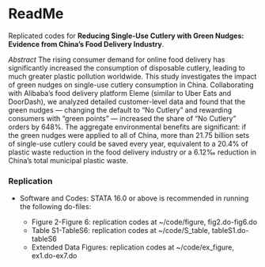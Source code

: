 # ReadMe

Replicated codes for  **Reducing Single-Use Cutlery with Green Nudges: Evidence from China’s Food Delivery Industry**.

*Abstract*
The rising consumer demand for online food delivery has significantly increased the consumption of disposable cutlery, leading to much greater plastic pollution worldwide. This study investigates the impact of green nudges on single-use cutlery consumption in China. Collaborating with Alibaba’s food delivery platform Eleme (similar to Uber Eats and DoorDash), we analyzed detailed customer-level data and found that the green nudges — changing the default to “No Cutlery” and rewarding consumers with “green points” — increased the share of “No Cutlery” orders by 648%. The aggregate environmental benefits are significant: if the green nudges were applied to all of China, more than 21.75 billion sets of single-use cutlery could be saved every year, equivalent to a 20.4% of plastic waste reduction in the food delivery industry or a 6.12‰ reduction in China’s total municipal plastic waste.

### Replication

- Software and Codes: STATA 16.0 or above is recommended in running the following do-files:

  - Figure 2-Figure 6: replication codes at ~/code/figure, fig2.do-fig6.do 
  - Table S1-TableS6: replication codes at ~/code/S_table, tableS1.do-tableS6
  - Extended Data Figures: replication codes at ~/code/ex_figure, ex1.do-ex7.do

